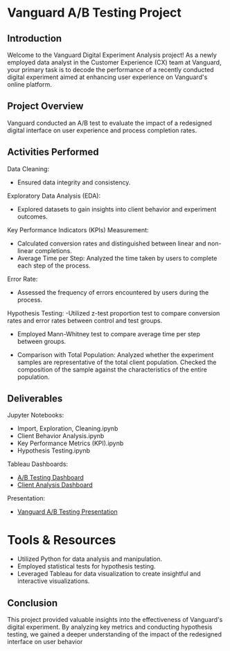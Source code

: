 # Vanguard A/B Testing Project

## Introduction

Welcome to the Vanguard Digital Experiment Analysis project! As a newly employed data analyst in the Customer Experience (CX) team at Vanguard, your primary task is to decode the performance of a recently conducted digital experiment aimed at enhancing user experience on Vanguard's online platform.

## Project Overview

Vanguard conducted an A/B test to evaluate the impact of a redesigned digital interface on user experience and process completion rates.

## Activities Performed

Data Cleaning:

- Ensured data integrity and consistency.

Exploratory Data Analysis (EDA): 

- Explored datasets to gain insights into client behavior and experiment outcomes.

Key Performance Indicators (KPIs) Measurement:

- Calculated conversion rates and distinguished between linear and non-linear completions.
- Average Time per Step: Analyzed the time taken by users to complete each step of the process.

Error Rate:
- Assessed the frequency of errors encountered by users during the process.

Hypothesis Testing:
-Utilized z-test proportion test to compare conversion rates and error rates between control and test groups.
- Employed Mann-Whitney test to compare average time per step between groups.

- Comparison with Total Population:
Analyzed whether the experiment samples are representative of the total client population.
Checked the composition of the sample against the characteristics of the entire population.

## Deliverables

Jupyter Notebooks:
- Import, Exploration, Cleaning.ipynb
- Client Behavior Analysis.ipynb
- Key Performance Metrics (KPI).ipynb
- Hypothesis Testing.ipynb

Tableau Dashboards:
- [A/B Testing Dashboard](https://public.tableau.com/app/profile/adam.nowicki/viz/vanguard-ab-testing/Dashboard1#1 "A/B Testing Dashboard")
- [Client Analysis Dashboard](https://public.tableau.com/app/profile/pragassam.stephanie/viz/Demo_raw/EDAKeydemographics?publish=yes "Client Analysis Dashboard")

Presentation:
- [Vanguard A/B Testing Presentation](https://docs.google.com/presentation/d/10FxDnuS45t0KGCJ-P_bxJkgiKeXX1MsmqP6Y4l7-BJI/edit#slide=id.g2c698ea0bba_6_478 "PPT")




# Tools & Resources

- Utilized Python for data analysis and manipulation.
- Employed statistical tests for hypothesis testing.
- Leveraged Tableau for data visualization to create insightful and interactive visualizations.

## Conclusion

This project provided valuable insights into the effectiveness of Vanguard's digital experiment. By analyzing key metrics and conducting hypothesis testing, we gained a deeper understanding of the impact of the redesigned interface on user behavior
